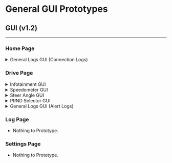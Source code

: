 # General GUI Prototypes 

## GUI (v1.2)
---
### Home Page
<details>

<summary>General Logs GUI (Connection Logs)</summary>

#### Features
- A General Logs Widget that can be used to display specific logs
- Scrollable widget
- Clear Button for clearing logs

#### How will this be applied?
- It will be added to the Home Page Next to the Ip input feilds.

![General Logs Vis](ver-1-2/generalLogGuiVis.png)

[General Logs Code](ver-1-2/generalLogGuiVis.py)


</details>

### Drive Page
<details>

<summary>Infotainment GUI</summary>

#### Features
- 'P' 'R' 'N' 'D' Visualization
- Alert-Info Widget
- Throttle, Steering, Brake, and Neutral Visualization

#### How will this be applied?
- Widgets will be moved and oriented where the `Keybindings` are.
- `Keybindings` will be moved and minimized vertically to the bottom.

![Vehicle Control Vis](ver-1-2/vehicleControlGuiVis.png)

[Vehicle Control Code](ver-1-2/vehicleControlGuiVis.py)

</details>

<details>

<summary>Speedometer GUI</summary>

#### Features
- Customizable µs range
- Smooth animation
- Forward and Reverse value Visualization

#### How will this be applied?
- It will replace the Throttle Visualization from [Infotainment GUI](ver-1-2/vehicleControlGuiVis.py)

![Speedometer Vis](ver-1-2/speedometerGuiVis.png)

[Speedometer Code](ver-1-2/speedometerGuiVis.py)


</details>

<details>

<summary>Steer Angle GUI</summary>

#### Features
- Customizable µs range
- Smooth animation
- Curve Path Visualization

#### How will this be applied?
- It will replace the Steering Visualization from [Infotainment GUI](ver-1-2/vehicleControlGuiVis.py)

![Steer Angle Vis](ver-1-2/steerAngleGuiVis.png)

[Steer Angle Code](ver-1-2/steerAngleGuiVis.py)


</details>

<details>

<summary>PRND Selector GUI</summary>

#### Features
- An animated PRND selector
- Dynamic animation

#### How will this be applied?
- It will replace the PRND Visualization from [Infotainment GUI](ver-1-2/vehicleControlGuiVis.py)

![PRND Selector Vis](ver-1-2/prndGuiVis.png)

[PRND Selector Code](ver-1-2/prndGuiVis.py)


</details>

<details>

<summary>General Logs GUI (Alert Logs)</summary>

#### Features
- A General Logs Widget that can be used to display specific logs
- Scrollable widget
- Clear Button for clearing logs

#### How will this be applied?
- It will replace the Alert-Info widget from [Infotainment GUI](ver-1-2/vehicleControlGuiVis.py)

![General Logs Vis](ver-1-2/generalLogGuiVis.png)

[General Logs Code](ver-1-2/generalLogGuiVis.py)


</details>


### Log Page

- Nothing to Prototype.

### Settings Page

 - Nothing to Prototype.